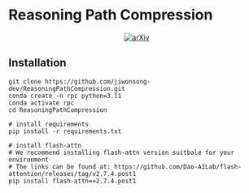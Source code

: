 # Reasoning Path Compression

<p align="middle">
    <a href="https://arxiv.org/abs/2502.01068"><img src="https://img.shields.io/badge/arXiv-2505.013866-b31b1b.svg" alt="arXiv"/></a>
</p>

## Installation

    git clone https://github.com/jiwonsong-dev/ReasoningPathCompression.git
    conda create -n rpc python=3.11
    conda activate rpc
    cd ReasoningPathCompression
    
    # install requirements
    pip install -r requirements.txt

    # install flash-attn
    # We recommend installing flash-attn version suitbale for your environment
    # The links can be found at: https://github.com/Dao-AILab/flash-attention/releases/tag/v2.7.4.post1
    pip install flash-attn==2.7.4.post1
